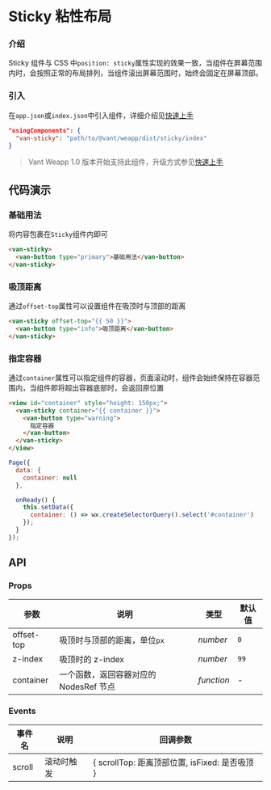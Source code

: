 # Sticky 粘性布局

### 介绍

Sticky 组件与 CSS 中`position: sticky`属性实现的效果一致，当组件在屏幕范围内时，会按照正常的布局排列，当组件滚出屏幕范围时，始终会固定在屏幕顶部。

### 引入

在`app.json`或`index.json`中引入组件，详细介绍见[快速上手](#/quickstart#yin-ru-zu-jian)

```json
"usingComponents": {
  "van-sticky": "path/to/@vant/weapp/dist/sticky/index"
}
```

> Vant Weapp 1.0 版本开始支持此组件，升级方式参见[快速上手](#/quickstart)

## 代码演示

### 基础用法

将内容包裹在`Sticky`组件内即可

```html
<van-sticky>
  <van-button type="primary">基础用法</van-button>
</van-sticky>
```

### 吸顶距离

通过`offset-top`属性可以设置组件在吸顶时与顶部的距离

```html
<van-sticky offset-top="{{ 50 }}">
  <van-button type="info">吸顶距离</van-button>
</van-sticky>
```

### 指定容器

通过`container`属性可以指定组件的容器，页面滚动时，组件会始终保持在容器范围内，当组件即将超出容器底部时，会返回原位置

```html
<view id="container" style="height: 150px;">
  <van-sticky container="{{ container }}">
    <van-button type="warning">
      指定容器
    </van-button>
  </van-sticky>
</view>
```

```js
Page({
  data: {
    container: null
  },

  onReady() {
    this.setData({
      container: () => wx.createSelectorQuery().select('#container')
    });
  }
});
```

## API

### Props

| 参数 | 说明 | 类型 | 默认值 |
|-----------|-----------|-----------|-------------|
| offset-top | 吸顶时与顶部的距离，单位`px` | *number* | `0` |
| z-index | 吸顶时的 z-index | *number* | `99` |
| container | 一个函数，返回容器对应的 NodesRef 节点 | *function* | - |

### Events

| 事件名 | 说明 | 回调参数 |
|-----------|-----------|-----------|
| scroll | 滚动时触发 | { scrollTop: 距离顶部位置, isFixed: 是否吸顶 } |
